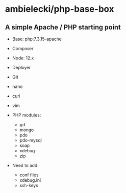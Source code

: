 # ambielecki/php-base-box

## A simple Apache / PHP starting point

* Base: php:7.3.15-apache
* Composer
* Node: 12.x
* Deployer
* Git
* nano
* curl
* vim


* PHP modules:
    * gd
    * mongo
    * pdo
    * pdo-mysql
    * soap
    * xdebug
    * zip


* Need to add:
    * conf files
    * xdebug.ini
    * ssh-keys